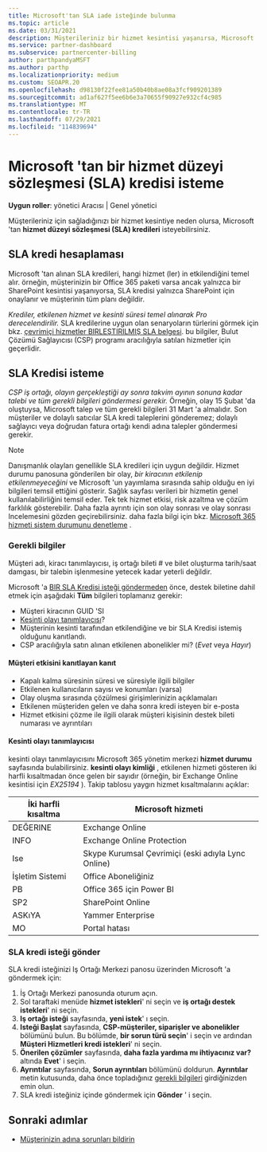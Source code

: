 ```yaml
---
title: Microsoft'tan SLA iade isteğinde bulunma
ms.topic: article
ms.date: 03/31/2021
description: Müşterileriniz bir hizmet kesintisi yaşanırsa, Microsoft 'tan bir hizmet düzeyi sözleşmesi (SLA) kredisi istemek için avantajları, kısıtlamaları ve yordamları öğrenin.
ms.service: partner-dashboard
ms.subservice: partnercenter-billing
author: parthpandyaMSFT
ms.author: parthp
ms.localizationpriority: medium
ms.custom: SEOAPR.20
ms.openlocfilehash: d98130f22fee81a50b40b8ae08a3fcf909201389
ms.sourcegitcommit: ad1af627f5ee6b6e3a70655f90927e932cf4c985
ms.translationtype: MT
ms.contentlocale: tr-TR
ms.lasthandoff: 07/29/2021
ms.locfileid: "114839694"
---
```

# <a name="how-and-when-to-request-a-service-level-agreement-sla-credit-from-microsoft"></a>Microsoft 'tan bir hizmet düzeyi sözleşmesi (SLA) kredisi isteme

**Uygun roller**: yönetici Aracısı | Genel yönetici

Müşterileriniz için sağladığınızı bir hizmet kesintiye neden olursa, Microsoft 'tan **hizmet düzeyi sözleşmesi (SLA) kredileri** isteyebilirsiniz.

## <a name="sla-credit-calculation"></a>SLA kredi hesaplaması

Microsoft 'tan alınan SLA kredileri, hangi hizmet (ler) in etkilendiğini temel alır. örneğin, müşterinizin bir Office 365 paketi varsa ancak yalnızca bir SharePoint kesintisi yaşanıyorsa, SLA kredisi yalnızca SharePoint için onaylanır ve müşterinin tüm planı değildir.

*Krediler, etkilenen hizmet ve kesinti süresi temel alınarak Pro derecelendirilir.* SLA kredilerine uygun olan senaryoların türlerini görmek için bkz. [çevrimiçi hizmetler BIRLEŞTIRILMIŞ SLA belgesi](http://www.microsoftvolumelicensing.com/DocumentSearch.aspx?Mode=3&DocumentTypeId=37). bu bilgiler, Bulut Çözümü Sağlayıcısı (CSP) programı aracılığıyla satılan hizmetler için geçerlidir.


## <a name="request-an-sla-credit"></a>SLA Kredisi isteme

*CSP iş ortağı, olayın gerçekleştiği ay sonra takvim ayının sonuna kadar talebi ve tüm gerekli bilgileri göndermesi gerekir.* Örneğin, olay 15 Şubat 'da oluştuysa, Microsoft talep ve tüm gerekli bilgileri 31 Mart 'a almalıdır. Son müşteriler ve dolaylı satıcılar SLA kredi taleplerini gönderemez; dolaylı sağlayıcı veya doğrudan fatura ortağı kendi adına talepler göndermesi gerekir.

> [!NOTE]
> Danışmanlık olayları genellikle SLA kredileri için uygun değildir. Hizmet durumu panosuna gönderilen bir olay, *bir kiracının etkilenip etkilenmeyeceğini* ve Microsoft 'un yayımlama sırasında sahip olduğu en iyi bilgileri temsil ettiğini gösterir. Sağlık sayfası verileri bir hizmetin genel kullanılabilirliğini temsil eder. Tek tek hizmet etkisi, risk azaltma ve çözüm farklılık gösterebilir. Daha fazla ayrıntı için son olay sonrası ve olay sonrası Incelemesini gözden geçirebilirsiniz. daha fazla bilgi için bkz. [Microsoft 365 hizmeti sistem durumunu denetleme](/microsoft-365/enterprise/view-service-health#incidents-and-advisories) .

### <a name="required-information"></a>Gerekli bilgiler

Müşteri adı, kiracı tanımlayıcısı, iş ortağı bileti # ve bilet oluşturma tarih/saat damgası, bir talebin işlenmesine yetecek kadar yeterli değildir.

Microsoft 'a [BIR SLA Kredisi isteği göndermeden](#submit-sla-credit-request) önce, destek biletine dahil etmek için aşağıdaki **Tüm** bilgileri toplamanız gerekir:

- Müşteri kiracının GUID 'SI
- [Kesinti olayı tanımlayıcısı](#outage-incident-identifier)?
- Müşterinin kesinti tarafından etkilendiğine ve bir SLA Kredisi istemiş olduğunu kanıtlandı.
- CSP aracılığıyla satın alınan etkilenen abonelikler mi? (*Evet* veya *Hayır*)

#### <a name="evidence-that-proves-customer-impact"></a>Müşteri etkisini kanıtlayan kanıt

- Kapalı kalma süresinin süresi ve süresiyle ilgili bilgiler
- Etkilenen kullanıcıların sayısı ve konumları (varsa)
- Olay oluşma sırasında çözülmesi girişimlerinizin açıklamaları
- Etkilenen müşteriden gelen ve daha sonra kredi isteyen bir e-posta
- Hizmet etkisini çözme ile ilgili olarak müşteri kişisinin destek bileti numarası ve ayrıntıları


#### <a name="outage-incident-identifier"></a>Kesinti olayı tanımlayıcısı

kesinti olayı tanımlayıcısını Microsoft 365 yönetim merkezi **hizmet durumu** sayfasında bulabilirsiniz. **kesinti olayı kimliği** , etkilenen hizmeti gösteren iki harfli kısaltmadan önce gelen bir sayıdır (örneğin, bir Exchange Online kesintisi için *EX25194* ). Takip tablosu yaygın hizmet kısaltmalarını açıklar:

| İki harfli kısaltma | Microsoft hizmeti |
| ----------------------- | ----------------- |
| DEĞERINE | Exchange Online |
| INFO | Exchange Online Protection |
| Ise | Skype Kurumsal Çevrimiçi (eski adıyla Lync Online) |
| İşletim Sistemi | Office Aboneliğiniz |
| PB | Office 365 için Power BI |
| SP2 | SharePoint Online |
| ASKıYA | Yammer Enterprise |
| MO | Portal hatası |

### <a name="submit-sla-credit-request"></a>SLA kredi isteği gönder

SLA kredi isteğinizi Iş Ortağı Merkezi panosu üzerinden Microsoft 'a göndermek için:

1. İş Ortağı Merkezi panosunda oturum açın.
2. Sol taraftaki menüde **hizmet istekleri**' ni seçin ve **iş ortağı destek istekleri**' ni seçin.
3. **Iş ortağı isteği** sayfasında, **yeni istek**' ı seçin.
4. **Isteği Başlat** sayfasında, **CSP-müşteriler, siparişler ve abonelikler** bölümünü bulun. Bu bölümde, **bir sorun türü seçin**' i seçin ve ardından **Müşteri Hizmetleri kredi istekleri**' ni seçin.
5. **Önerilen çözümler** sayfasında, **daha fazla yardıma mı ihtiyacınız var?** altında **Evet**' i seçin.
6. **Ayrıntılar** sayfasında, **Sorun ayrıntıları** bölümünü doldurun. **Ayrıntılar** metin kutusunda, daha önce topladığınız [gerekli bilgileri](#required-information) girdiğinizden emin olun.
7. SLA kredi isteğiniz içinde göndermek için **Gönder** ' i seçin.

## <a name="next-steps"></a>Sonraki adımlar

- [Müşterinizin adına sorunları bildirin](report-problems-on-behalf-of-a-customer.md)
